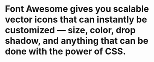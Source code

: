 # Font Awesome gives you scalable vector icons that can instantly be customized — size, color, drop shadow, and anything that can be done with the power of CSS.